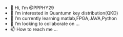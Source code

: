 - 👋 Hi, I’m @PPPHY29
- 👀 I’m interested in Quantumn key distribution(QKD)
- 🌱 I’m currently learning matlab,FPGA,JAVA,Python
- 💞️ I’m looking to collaborate on ...
- 📫 How to reach me ...

<!---
PPPHY29/PPPHY29 is a ✨ special ✨ repository because its `README.md` (this file) appears on your GitHub profile.
You can click the Preview link to take a look at your changes.
--->
